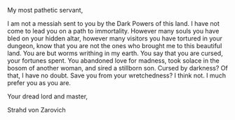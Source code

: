 My most pathetic servant,

I am not a messiah sent to you by the Dark Powers of this land. I have not come to lead you on a path to immortality. However many souls you have bled on your hidden altar, however many visitors you have tortured in your dungeon, know that you are not the ones who brought me to this beautiful land. You are but worms writhing in my earth. You say that you are cursed, your fortunes spent. You abandoned love for madness, took solace in the bosom of another woman, and sired a stillborn son. Cursed by darkness? Of that, I have no doubt. Save you from your wretchedness? I think not. I much prefer you as you are.

Your dread lord and master,

Strahd von Zarovich